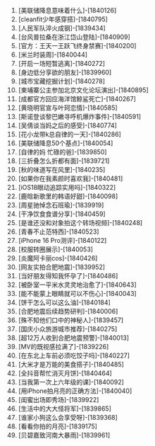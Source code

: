 
1. [美联储降息意味着什么]-[1840126]
1. [cleanfit少年感穿搭]-[1840795]
1. [人民军队淬火成钢]-[1839434]
1. [台风普拉桑在浙江岱山登陆]-[1840909]
1. [官方：王天一王跃飞终身禁赛]-[1840200]
1. [米兰时装周]-[1840044]
1. [开启一场短暂逃离]-[1840272]
1. [身边低分享欲的朋友]-[1839960]
1. [城市宝藏挖掘计划]-[1840278]
1. [柬埔寨公主参加北京文化论坛演出]-[1840895]
1. [成都官方回应海洋馆鲸鲨死亡]-[1840267]
1. [黄晓明官宣与叶珂恋情]-[1840585]
1. [斯诺登谈黎巴嫩寻呼机爆炸事件]-[1840591]
1. [吴倩谈当妈之后的感受]-[1840774]
1. [花小龙带k总自律的一天]-[1840286]
1. [美联储降息50个基点]-[1840054]
1. [自律的妈 忙碌的爸]-[1839850]
1. [三折叠怎么折都有面]-[1839721]
1. [秋的味道写在风里]-[1840235]
1. [如果你在我素颜时喜欢我]-[1840481]
1. [iOS18眼动追踪实用吗]-[1840322]
1. [鹿晗新歌里的韩语好甜]-[1840098]
1. [周星驰悼念石班瑜]-[1839919]
1. [干净饮食食谱分享]-[1840459]
1. [是谁还没和对象拍这个转场视频]-[1840248]
1. [青春不止范特西]-[1840523]
1. [iPhone 16 Pro测评]-[1840122]
1. [校服转圈展示]-[1840053]
1. [炎魔阿卡丽cos]-[1840426]
1. [网友实拍合肥地震]-[1839952]
1. [当好朋友得知我怀孕了]-[1840486]
1. [被卧室一平米水灵灵地治愈了]-[1840643]
1. [能不能蒙上眼睛就可以不伤心]-[1840043]
1. [饼干怎么可以这么油]-[1840184]
1. [合肥地震后续趋势研判]-[1840006]
1. [殊不知他们口中的神秘人]-[1839457]
1. [国庆小众旅游城市推荐]-[1840275]
1. [超12万人收到合肥地震预警]-[1840013]
1. [MV的既视感拉满了]-[1839226]
1. [在东北上车前必须吃饺子吗]-[1840227]
1. [大米才是万能的美食搭子]-[1840485]
1. [全抖音帮忙消灭月饼]-[1840464]
1. [当我第一次上六年级的课]-[1840092]
1. [用iPhone拍月亮的正确方法]-[1840040]
1. [闺蜜出场即秀场]-[1839922]
1. [生活中的大大怪将军]-[1839865]
1. [谁家小狗这么会享受呀]-[1839368]
1. [看看你拍的月亮]-[1839175]
1. [贝碧嘉致河南大暴雨]-[1839961]
